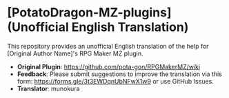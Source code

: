 # [PotatoDragon-MZ-plugins] (Unofficial English Translation)
This repository provides an unofficial English translation of the help for [Original Author Name]'s RPG Maker MZ plugin.
- **Original Plugin**: https://github.com/pota-gon/RPGMakerMZ/wiki
- **Feedback**: Please submit suggestions to improve the translation via this form: https://forms.gle/3t3EWDqnUbNFwX1w9 or use GitHub Issues.
- **Translator**: munokura